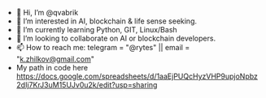 - 👋 Hi, I’m @qvabrik
- 👀 I’m interested in AI, blockchain & life sense seeking.
- 🌱 I’m currently learning Python, GIT, Linux/Bash
- 💞️ I’m looking to collaborate on AI or blockchain developers.
- 📫 How to reach me: telegram = "@rytes" || email = "k.zhilkov@gmail.com"
- My path in code here https://docs.google.com/spreadsheets/d/1aaEjPUQcHyzVHP9upjoNpbz2dIj7KrJ3uM15UJv0u2k/edit?usp=sharing

<!---
qvabrik/qvabrik is a ✨ special ✨ repository because its `README.md` (this file) appears on your GitHub profile.
You can click the Preview link to take a look at your changes.
--->
